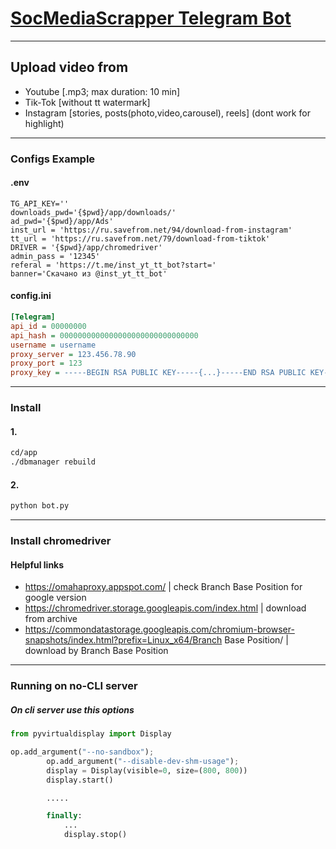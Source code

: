 # [SocMediaScrapper Telegram Bot](https://t.me/UzSavebot)
------------------------

## Upload video from
* Youtube [.mp3; max duration: 10 min]
* Tik-Tok [without tt watermark]
* Instagram [stories, posts(photo,video,carousel), reels] (dont work for highlight)
--------------------
### Configs Example
#### .env
```.env
TG_API_KEY=''
downloads_pwd='{$pwd}/app/downloads/'
ad_pwd='{$pwd}/app/Ads'
inst_url = 'https://ru.savefrom.net/94/download-from-instagram'
tt_url = 'https://ru.savefrom.net/79/download-from-tiktok'
DRIVER = '{$pwd}/app/chromedriver'
admin_pass = '12345'
referal = 'https://t.me/inst_yt_tt_bot?start='
banner='Скачано из @inst_yt_tt_bot'
```

#### config.ini
```.ini
[Telegram]
api_id = 00000000
api_hash = 0000000000000000000000000000000
username = username
proxy_server = 123.456.78.90
proxy_port = 123
proxy_key = -----BEGIN RSA PUBLIC KEY-----{...}-----END RSA PUBLIC KEY-----"
```
----------------------

### Install 
#### 1. 
```.sh
cd/app
./dbmanager rebuild
```

#### 2.
```.sh
python bot.py
```
-------------------------
### Install chromedriver 
#### Helpful links
* https://omahaproxy.appspot.com/ | check Branch Base Position for google version
* https://chromedriver.storage.googleapis.com/index.html | download from archive 
* https://commondatastorage.googleapis.com/chromium-browser-snapshots/index.html?prefix=Linux_x64/Branch Base Position/ | download by Branch Base Position

-----------------------------------------
### Running on no-CLI server
##### On cli server use this options
```.py
from pyvirtualdisplay import Display

op.add_argument("--no-sandbox");
        op.add_argument("--disable-dev-shm-usage");
        display = Display(visible=0, size=(800, 800))
        display.start()

        .....

        finally:
            ...
            display.stop()
```

